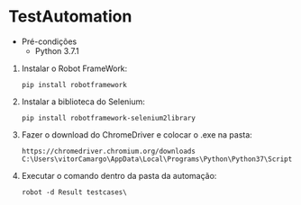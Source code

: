 # TestAutomation

* Pré-condições
    * Python 3.7.1
    
1. Instalar o Robot FrameWork:
    ~~~~
    pip install robotframework
    ~~~~

2. Instalar a biblioteca do Selenium:
    ~~~~
    pip install robotframework-selenium2library
    ~~~~

3. Fazer o download do ChromeDriver e colocar o .exe na pasta:
    ~~~~
    https://chromedriver.chromium.org/downloads
    C:\Users\vitorCamargo\AppData\Local\Programs\Python\Python37\Scripts
    ~~~~

4. Executar o comando dentro da pasta da automação:
    ~~~~
    robot -d Result testcases\
    ~~~~